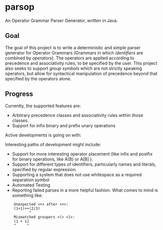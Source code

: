 # parsop
An Operator Grammar Parser Generator, written in Java.

## Goal
The goal of this project is to write a deterministic and simple parser generator
for Operator Grammars (Grammars in which *identifiers* are combined by *operators*).
The operators are applied according to precedence and associativity rules, to be
specified by the user. This project also seeks to support *group symbols* which are
not strictly speaking operators, but allow for syntactical manipulation of precedence
beyond that specified by the operators alone.

## Progress
Currently, the supported features are:
   - Arbitrary precedence classes and associativity rules within those classes.
   - Support for infix binary and prefix unary operations

Active developments is going on with:

Interesting paths of development might include:
   - Support for more interesting operator placement (like infix and postfix for
     binary operations, like A(B) or A[B] ).
   - Support for different types of identifiers, particularly names and literals,
     specified by regular expression.
   - Supporting a system that does not use whitespace as a required separation symbol
   - Automated Testing
   - Reporting failed parses in a more helpful fashion. What comes to mind is
     something like:
```
    Unexpected <+> after <+>:
    (1+1)++(2/3)
           ^
    Mismatched groupers <(> <]>:
    (1 + 1]
    ^     ^
```
